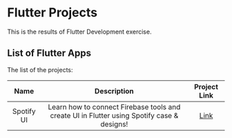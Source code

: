 # Flutter Projects
 This is the results of Flutter Development exercise.

## List of Flutter Apps
The list of the projects:

| Name      | Description  | Project Link  |
| :-: | :-: | :-: | 
| Spotify UI | Learn how to connect Firebase tools and create UI in Flutter using Spotify case & designs! | [Link](https://github.com/patriciafiona/Flutter-Projects/tree/main/Spotify%20UI) | 
